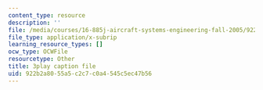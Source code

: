 ```yaml
---
content_type: resource
description: ''
file: /media/courses/16-885j-aircraft-systems-engineering-fall-2005/922b2a8055a5c2c7c0a4545c5ec47b56_cDMbBjH8ZSs.srt
file_type: application/x-subrip
learning_resource_types: []
ocw_type: OCWFile
resourcetype: Other
title: 3play caption file
uid: 922b2a80-55a5-c2c7-c0a4-545c5ec47b56
---
```

